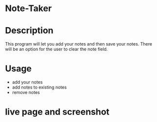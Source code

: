 # Note-Taker

# Description
This program will let you add your notes and then save your notes. There will be an option for the user to clear the note field.

# Usage
- add your notes
- add notes to existing notes
- remove notes

# live page and screenshot
